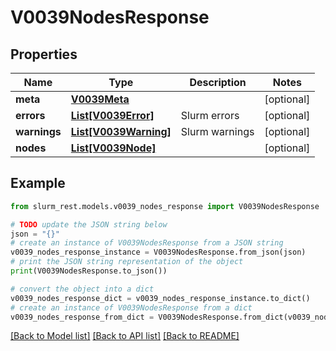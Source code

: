 # V0039NodesResponse


## Properties

Name | Type | Description | Notes
------------ | ------------- | ------------- | -------------
**meta** | [**V0039Meta**](V0039Meta.md) |  | [optional] 
**errors** | [**List[V0039Error]**](V0039Error.md) | Slurm errors | [optional] 
**warnings** | [**List[V0039Warning]**](V0039Warning.md) | Slurm warnings | [optional] 
**nodes** | [**List[V0039Node]**](V0039Node.md) |  | [optional] 

## Example

```python
from slurm_rest.models.v0039_nodes_response import V0039NodesResponse

# TODO update the JSON string below
json = "{}"
# create an instance of V0039NodesResponse from a JSON string
v0039_nodes_response_instance = V0039NodesResponse.from_json(json)
# print the JSON string representation of the object
print(V0039NodesResponse.to_json())

# convert the object into a dict
v0039_nodes_response_dict = v0039_nodes_response_instance.to_dict()
# create an instance of V0039NodesResponse from a dict
v0039_nodes_response_from_dict = V0039NodesResponse.from_dict(v0039_nodes_response_dict)
```
[[Back to Model list]](../README.md#documentation-for-models) [[Back to API list]](../README.md#documentation-for-api-endpoints) [[Back to README]](../README.md)


